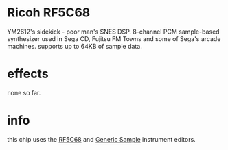 # Ricoh RF5C68

YM2612's sidekick - poor man's SNES DSP. 8-channel PCM sample-based synthesizer used in Sega CD, Fujitsu FM Towns and some of Sega's arcade machines. supports up to 64KB of sample data.

# effects

none so far.

# info

this chip uses the [RF5C68](../4-instrument/rf5c68.md) and [Generic Sample](../4-instrument/sample.md) instrument editors.
